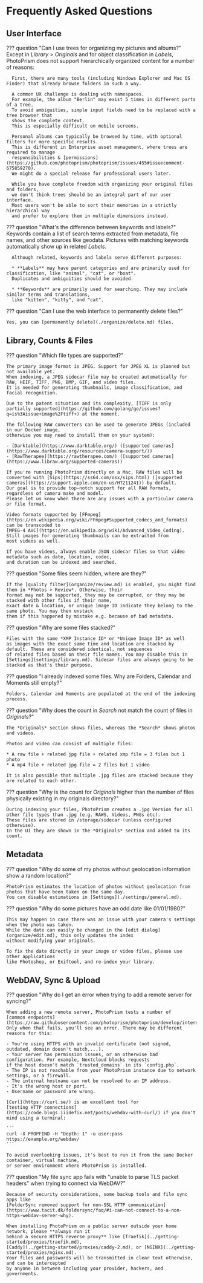 # Frequently Asked Questions

## User Interface ##

??? question "Can I use trees for organizing my pictures and albums?"
      Except in *Library > Originals* and for object classification in *Labels*, PhotoPrism does not
      support hierarchically organized content for a number of reasons:
      
      First, there are many tools (including Windows Explorer and Mac OS Finder) that already browse folders in such a way.
      
      A common UX challenge is dealing with namespaces.
      For example, the album "Berlin" may exist 5 times in different parts of a tree.
      To avoid ambiguities, simple input fields need to be replaced with a tree browser that
      shows the complete context.
      This is especially difficult on mobile screens.
      
      Personal albums can typically be browsed by time, with optional filters for more specific results.
      This is different in Enterprise asset management, where trees are required to manage
      responsibilities & [permissions](https://github.com/photoprism/photoprism/issues/455#issuecomment-675859270).
      We might do a special release for professional users later.
      
      While you have complete freedom with organizing your original files and folders,
      we don't think trees should be an integral part of our user interface.
      Most users won't be able to sort their memories in a strictly hierarchical way
      and prefer to explore them in multiple dimensions instead.

??? question "What's the difference between keywords and labels?"
      Keywords contain a list of search terms extracted from metadata, file names, and other sources
      like geodata. Pictures with matching keywords automatically show up in related *Labels*.

      Although related, keywords and labels serve different purposes:

      * **Labels** may have parent categories and are primarily used for classification, like "animal", "cat", or "boat".
      Duplicates and ambiguities should be avoided.

      * **Keywords** are primarily used for searching. They may include similar terms and translations,
      like "kitten", "kitty", and "cat".

??? question "Can I use the web interface to permanently delete files?"

    Yes, you can [permanently delete](./organize/delete.md) files.

## Library, Counts & Files ##

??? question "Which file types are supported?"

    The primary image format is JPEG. Support for JPEG XL is planned but not available yet.
    When indexing, a JPEG sidecar file may be created automatically for RAW, HEIF, TIFF, PNG, BMP, GIF, and video files.
    It is needed for generating thumbnails, image classification, and facial recognition.
    
    Due to the patent situation and its complexity, [TIFF is only partially supported](https://github.com/golang/go/issues?q=is%3Aissue+image%2Ftiff+) at the moment.
    
    The following RAW converters can be used to generate JPEGs (included in our Docker image,
    otherwise you may need to install them on your system):

    - [Darktable](https://www.darktable.org/) ([supported cameras](https://www.darktable.org/resources/camera-support/))
    - [RawTherapee](https://rawtherapee.com/) ([supported cameras](https://www.libraw.org/supported-cameras))

    If you're running PhotoPrism directly on a Mac, RAW files will be converted with [Sips](https://ss64.com/osx/sips.html) ([supported cameras](https://support.apple.com/en-us/HT211241)) by default.
    Our goal is to provide top-notch support for all RAW formats, regardless of camera make and model.
    Please let us know when there are any issues with a particular camera or file format.
  
    Video formats supported by [FFmpeg](https://en.wikipedia.org/wiki/FFmpeg#Supported_codecs_and_formats) can be transcoded to
    [MPEG-4 AVC](https://en.wikipedia.org/wiki/Advanced_Video_Coding). Still images for generating thumbnails can be extracted from
    most videos as well.
      
    If you have videos, always enable JSON sidecar files so that video metadata such as date, location, codec,
    and duration can be indexed and searched.

??? question "Some files seem hidden, where are they?"

    If the [quality filter](organize/review.md) is enabled, you might find them in *Photos > Review*. Otherwise, their
    format may not be supported, they may be corrupted, or they may be stacked with other files if their name,
    exact date & location, or unique image ID indicate they belong to the same photo. You may then unstack
    them if this happened by mistake e.g. because of bad metadata.

??? question "Why are some files stacked?"

    Files with the same *XMP Instance ID* or *Unique Image ID* as well
    as images with the exact same time and location are stacked by default. These are considered identical, not sequences
    of related files based on their file names. You may disable this in [Settings](settings/library.md). Sidecar files are always going to be stacked as that's their purpose.

??? question "I already indexed some files. Why are Folders, Calendar and Moments still empty?"

    Folders, Calendar and Moments are populated at the end of the indexing process.

??? question "Why does the count in *Search* not match the count of files in *Originals*?" 

    The *Originals* section shows files, whereas the *Search* shows photos and videos.

    Photos and video can consist of multiple files:

    * A raw file + related jpg file + related xmp file = 3 files but 1 photo
    * A mp4 file + related jpg file = 2 files but 1 video

    It is also possible that multiple .jpg files are stacked because they are related to each other.

??? question "Why is the count for *Originals* higher than the number of files physically existing in my originals directory?" 

    During indexing your files, PhotoPrism creates a .jpg Version for all other file types than .jpg (e.g. RAWS, Videos, PNGs etc).
    These files are stored in /storage/sidecar (unless configured otherwise).
    In the UI they are shown in the *Originals* section and added to its count.

## Metadata ##

??? question "Why do some of my photos without geolocation information show a random location?"

    PhotoPrism estimates the location of photos without geolocation from photos that have been taken on the same day.
    You can disable estimations in [Settings](./settings/general.md).

??? question "Why do some pictures have an odd date like 01/01/1980?"

    This may happen in case there was an issue with your camera's settings when the photo was taken.
    While the date can easily be changed in the [edit dialog](organize/edit.md), this only updates the index
    without modifying your originals.
    
    To fix the date directly in your image or video files, please use other applications
    like Photoshop, or Exiftool, and re-index your library.

## WebDAV, Sync & Upload ##

??? question "Why do I get an error when trying to add a remote server for syncing?" 

    When adding a new remote server, PhotoPrism tests a number of
    [common endpoints](https://raw.githubusercontent.com/photoprism/photoprism/develop/internal/remote/heuristic.go).
    Only when that fails, you'll see an error. There may be different reasons for this:

    - You're using HTTPS with an invalid certificate (not signed, outdated, domain doesn't match,...).
    - Your server has permission issues, or an otherwise bad configuration. For example, Nextcloud blocks requests
    if the host doesn't match `trusted_domains` in its `config.php`.
    - The IP is not reachable from your PhotoPrism instance due to network settings, or a firewall.
    - The internal hostname can not be resolved to an IP address.
    - It's the wrong host or port.
    - Username or password are wrong.

    [Curl](https://curl.se/) is an excellent tool for
    [testing HTTP connections](https://code.blogs.iiidefix.net/posts/webdav-with-curl/) if you don't mind using a terminal:
    
    ```
    curl -X PROPFIND -H "Depth: 1" -u user:pass https://example.org/webdav/
    ```
    
    To avoid overlooking issues, it's best to run it from the same Docker container, virtual machine,
    or server environment where PhotoPrism is installed.

??? question "My file sync app fails with "unable to parse TLS packet headers" when trying to connect via WebDAV?"

    Because of security considerations, some backup tools and file sync apps like
    [FolderSync removed support for non-SSL HTTP communication](https://www.tacit.dk/foldersync/faq/#i-can-not-connect-to-a-non-https-webdav-server-why).
    
    When installing PhotoPrism on a public server outside your home network, please **always run it
    behind a secure HTTPS reverse proxy** like [Traefik](../getting-started/proxies/traefik.md),
    [Caddy](../getting-started/proxies/caddy-2.md), or [NGINX](../getting-started/proxies/nginx.md).
    Your files and passwords will be transmitted in clear text otherwise, and can be intercepted
    by anyone in between including your provider, hackers, and governments.

